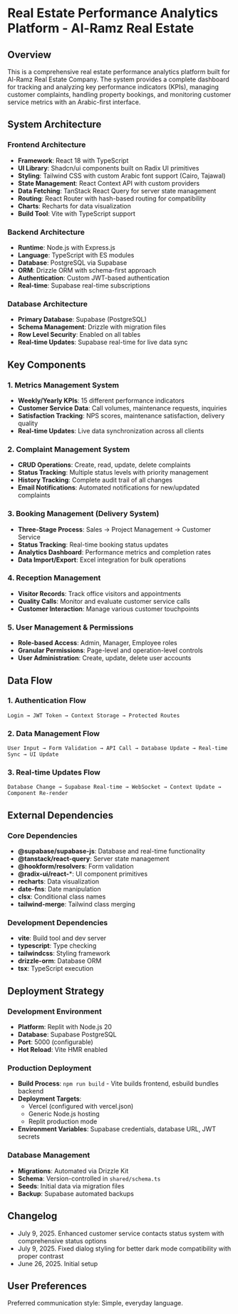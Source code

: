 # Real Estate Performance Analytics Platform - Al-Ramz Real Estate

## Overview

This is a comprehensive real estate performance analytics platform built for Al-Ramz Real Estate Company. The system provides a complete dashboard for tracking and analyzing key performance indicators (KPIs), managing customer complaints, handling property bookings, and monitoring customer service metrics with an Arabic-first interface.

## System Architecture

### Frontend Architecture
- **Framework**: React 18 with TypeScript
- **UI Library**: Shadcn/ui components built on Radix UI primitives
- **Styling**: Tailwind CSS with custom Arabic font support (Cairo, Tajawal)
- **State Management**: React Context API with custom providers
- **Data Fetching**: TanStack React Query for server state management
- **Routing**: React Router with hash-based routing for compatibility
- **Charts**: Recharts for data visualization
- **Build Tool**: Vite with TypeScript support

### Backend Architecture
- **Runtime**: Node.js with Express.js
- **Language**: TypeScript with ES modules
- **Database**: PostgreSQL via Supabase
- **ORM**: Drizzle ORM with schema-first approach
- **Authentication**: Custom JWT-based authentication
- **Real-time**: Supabase real-time subscriptions

### Database Architecture
- **Primary Database**: Supabase (PostgreSQL)
- **Schema Management**: Drizzle with migration files
- **Row Level Security**: Enabled on all tables
- **Real-time Updates**: Supabase real-time for live data sync

## Key Components

### 1. Metrics Management System
- **Weekly/Yearly KPIs**: 15 different performance indicators
- **Customer Service Data**: Call volumes, maintenance requests, inquiries
- **Satisfaction Tracking**: NPS scores, maintenance satisfaction, delivery quality
- **Real-time Updates**: Live data synchronization across all clients

### 2. Complaint Management System
- **CRUD Operations**: Create, read, update, delete complaints
- **Status Tracking**: Multiple status levels with priority management
- **History Tracking**: Complete audit trail of all changes
- **Email Notifications**: Automated notifications for new/updated complaints

### 3. Booking Management (Delivery System)
- **Three-Stage Process**: Sales → Project Management → Customer Service
- **Status Tracking**: Real-time booking status updates
- **Analytics Dashboard**: Performance metrics and completion rates
- **Data Import/Export**: Excel integration for bulk operations

### 4. Reception Management
- **Visitor Records**: Track office visitors and appointments
- **Quality Calls**: Monitor and evaluate customer service calls
- **Customer Interaction**: Manage various customer touchpoints

### 5. User Management & Permissions
- **Role-based Access**: Admin, Manager, Employee roles
- **Granular Permissions**: Page-level and operation-level controls
- **User Administration**: Create, update, delete user accounts

## Data Flow

### 1. Authentication Flow
```
Login → JWT Token → Context Storage → Protected Routes
```

### 2. Data Management Flow
```
User Input → Form Validation → API Call → Database Update → Real-time Sync → UI Update
```

### 3. Real-time Updates Flow
```
Database Change → Supabase Real-time → WebSocket → Context Update → Component Re-render
```

## External Dependencies

### Core Dependencies
- **@supabase/supabase-js**: Database and real-time functionality
- **@tanstack/react-query**: Server state management
- **@hookform/resolvers**: Form validation
- **@radix-ui/react-***: UI component primitives
- **recharts**: Data visualization
- **date-fns**: Date manipulation
- **clsx**: Conditional class names
- **tailwind-merge**: Tailwind class merging

### Development Dependencies
- **vite**: Build tool and dev server
- **typescript**: Type checking
- **tailwindcss**: Styling framework
- **drizzle-orm**: Database ORM
- **tsx**: TypeScript execution

## Deployment Strategy

### Development Environment
- **Platform**: Replit with Node.js 20
- **Database**: Supabase PostgreSQL
- **Port**: 5000 (configurable)
- **Hot Reload**: Vite HMR enabled

### Production Deployment
- **Build Process**: `npm run build` - Vite builds frontend, esbuild bundles backend
- **Deployment Targets**: 
  - Vercel (configured with vercel.json)
  - Generic Node.js hosting
  - Replit production mode
- **Environment Variables**: Supabase credentials, database URL, JWT secrets

### Database Management
- **Migrations**: Automated via Drizzle Kit
- **Schema**: Version-controlled in `shared/schema.ts`
- **Seeds**: Initial data via migration files
- **Backup**: Supabase automated backups

## Changelog

- July 9, 2025. Enhanced customer service contacts status system with comprehensive status options
- July 9, 2025. Fixed dialog styling for better dark mode compatibility with proper contrast
- June 26, 2025. Initial setup

## User Preferences

Preferred communication style: Simple, everyday language.